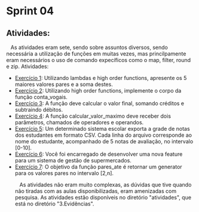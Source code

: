 # Sprint 04
## Atividades:
&nbsp;&nbsp;&nbsp;As atividades eram sete, sendo sobre assuntos diversos, sendo necessária a utilização de funções em muitas vezes, mas princilpamente eram necessários o uso de comando expecíficos como o map, filter, round e zip. Atividades: 
* [Exercício 1](https://github.com/rehbeinp/EstagioC_UOL/blob/main/Sprint04/3.Evid%C3%AAncias/atividades/ex1.py): Utilizando lambdas e 
high order functions, apresente os 5 maiores valores pares e a soma destes.
* [Exercício 2](https://github.com/rehbeinp/EstagioC_UOL/blob/main/Sprint04/3.Evid%C3%AAncias/atividades/ex2.py): Utilizando high order functions, implemente o corpo da função conta_vogais.
* [Exercício 3](https://github.com/rehbeinp/EstagioC_UOL/blob/main/Sprint04/3.Evid%C3%AAncias/atividades/ex3.py): A função deve calcular o valor final, somando créditos e subtraindo débitos.
* [Exercício 4](https://github.com/rehbeinp/EstagioC_UOL/blob/main/Sprint04/3.Evid%C3%AAncias/atividades/ex4.py): A função calcular_valor_maximo deve receber dois parâmetros, chamados de operadores e operandos.
* [Exercício 5](https://github.com/rehbeinp/EstagioC_UOL/blob/main/Sprint04/3.Evid%C3%AAncias/atividades/ex5.py): Um determinado sistema escolar exporta a grade de notas dos estudantes em formato CSV. Cada linha do arquivo corresponde ao nome do estudante, acompanhado de 5 notas de avaliação, no intervalo [0-10]. 
* [Exercício 6](https://github.com/rehbeinp/EstagioC_UOL/blob/main/Sprint04/3.Evid%C3%AAncias/atividades/ex6.py): Você foi encarregado de desenvolver uma nova feature  para um sistema de gestão de supermercados.
*  [Exercício 7](https://github.com/rehbeinp/EstagioC_UOL/blob/main/Sprint04/3.Evid%C3%AAncias/atividades/ex7.py): O objetivo da função pares_ate é retornar um generator para os valores pares no intervalo [2,n]. <p>
&nbsp;&nbsp;&nbsp;As atividades não eram muito complexas, as dúvidas que tive quando não tiradas com as aulas disponibilizadas, eram amenizadas com pesquisa. As atividades estão disponíveis no diretório "atividades", que está no diretório "3.Evidências".

